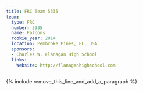 ```yaml
---
title: FRC Team 5335
team:
  type: FRC
  number: 5335
  name: Falcons
  rookie_year: 2014
  location: Pembroke Pines, FL, USA
  sponsors:
  - Charles W. Flanagan High School
  links:
    Website: http://flanaganhighschool.com
---
```


{% include remove_this_line_and_add_a_paragraph %}